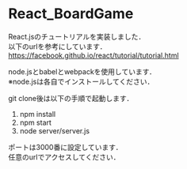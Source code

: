 # React_BoardGame
React.jsのチュートリアルを実装しました．  
以下のurlを参考にしています．
https://facebook.github.io/react/tutorial/tutorial.html

node.jsとbabelとwebpackを使用しています．  
※node.jsは各自でインストールしてください．

git clone後は以下の手順で起動します．
1. npm install
2. npm start
3. node server/server.js

ポートは3000番に設定しています．  
任意のurlでアクセスしてください．
